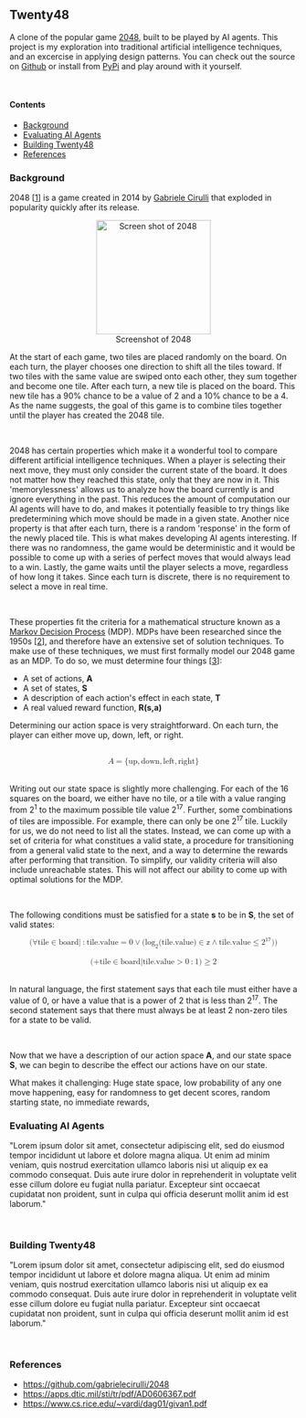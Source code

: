 ## Twenty48

A clone of the popular game [2048](https://play2048.co/), built to be played by AI agents. This project is my exploration into traditional artificial intelligence techniques, and an excercise in applying design patterns. You can check out the source on [Github](https://github.com/KyleJMcMaster/twenty48) or install from [PyPi](https://pypi.org/project/twenty48/) and play around with it yourself.

<br>

#### Contents

- [Background](#background)
- [Evaluating AI Agents](#evaluating-ai-agents)
- [Building Twenty48](#building-twenty48)
- [References](#References)

### Background

2048 [[1](#1)] is a game created in 2014 by [Gabriele Cirulli](https://github.com/gabrielecirulli/2048) that exploded in popularity quickly after its release. 

<center><figure>
    <img src="/images/projects/Twenty48.png" alt="Screen shot of 2048" class="center" width="200">
    <figcaption>Screenshot of 2048</figcaption>
</figure></center>

At the start of each game, two tiles are placed randomly on the board. On each turn, the player chooses one direction to shift all the tiles toward. If two tiles with the same value are swiped onto each other, they sum together and become one tile. After each turn, a new tile is placed on the board. This new tile has a 90% chance to be a value of 2 and a 10% chance to be a 4. As the name suggests, the goal of this game is to combine tiles together until the player has created the 2048 tile.

<br>

2048 has certain properties which make it a wonderful tool to compare different artificial intelligence techniques. When a player is selecting their next move, they must only consider the current state of the board. It does not matter how they reached this state, only that they are now in it. This 'memorylessness' allows us to analyze how the board currently is and ignore everything in the past. This reduces the amount of computation our AI agents will have to do, and makes it potentially feasible to try things like predetermining which move should be made in a given state. Another nice property is that after each turn, there is a random 'response' in the form of the newly placed tile. This is what makes developing AI agents interesting. If there was no randomness, the game would be deterministic and it would be possible to come up with a series of perfect moves that would always lead to a win. Lastly, the game waits until the player selects a move, regardless of how long it takes. Since each turn is discrete, there is no requirement to select a move in real time.

<br>

These properties fit the criteria for a mathematical structure known as a [Markov Decision Process](https://en.wikipedia.org/wiki/Markov_decision_process) (MDP). MDPs have been researched since the 1950s [[2](#2)], and therefore have an extensive set of solution techniques. To make use of these techniques, we must first formally model our 2048 game as an MDP. To do so, we must determine four things [[3](#3)]:

- A set of actions, **A**
- A set of states, **S**
- A description of each action's effect in each state, **T**  
- A real valued reward function, **R(s,a)**

Determining our action space is very straightforward. On each turn, the player can either move up, down, left, or right. 

<br>

<center>
<math display="block" class="tml-display">
  <mrow>
    <mi>A</mi>
    <mo>=</mo>
    <mo form="prefix" stretchy="false">{</mo>
    <mtext>up</mtext>
    <mo separator="true">,</mo>
    <mtext>down</mtext>
    <mo separator="true">,</mo>
    <mtext>left</mtext>
    <mo separator="true">,</mo>
    <mtext>right</mtext>
    <mo form="postfix" stretchy="false">}</mo>
  </mrow>
</math>
</center>

<br>

Writing out our state space is slightly more challenging. For each of the 16 squares on the board, we either have no tile, or a tile with a value ranging from 
2<sup>1</sup> to the maximum possible tile value 2<sup>17</sup>. Further, some combinations of tiles are impossible. For example, there can only be one 2<sup>17</sup> tile. Luckily for us, we do not need to list all the states. Instead, we can come up with a set of criteria for what constitues a valid state, a procedure for transitioning from a general valid state to the next, and a way to determine the rewards after performing that transition. To simplify, our validity criteria will also include unreachable states. This will not affect our ability to come up with optimal solutions for the MDP.

<br>

The following conditions must be satisfied for a state **s** to be in **S**, the set of valid states:

<center>
<math display="block" class="tml-display">
  <mrow>
    <mo form="prefix" stretchy="false">(</mo>
    <mi>∀</mi>
    <mtext>tile</mtext>
    <mo>∈</mo>
    <mtext>board</mtext>
    <mi>|</mi>
    <mo lspace="0.2222em" rspace="0.2222em">:</mo>
    <mtext>tile.value</mtext>
    <mo>=</mo>
    <mn>0</mn>
    <mo>∨</mo>
    <mo form="prefix" stretchy="false">(</mo>
    <msub>
      <mi>log</mi>
      <mn>2</mn>
    </msub>
    <mo>⁡</mo>
    <mo form="prefix" stretchy="false">(</mo>
    <mtext>tile.value</mtext>
    <mo form="postfix" stretchy="false">)</mo>
    <mo>∈</mo>
    <mi>𝕫</mi>
    <mo>∧</mo>
    <mtext>tile.value</mtext>
    <mo>≤</mo>
    <msup>
      <mn>2</mn>
      <mn>17</mn>
    </msup>
    <mo form="postfix" stretchy="false">)</mo>
    <mo form="postfix" stretchy="false">)</mo>
  </mrow>
</math>
</center>

<br>

<center>
<math display="block" class="tml-display">
  <mrow>
    <mo form="prefix" stretchy="false">(</mo>
    <mo form="prefix" stretchy="false">+</mo>
    <mtext>tile</mtext>
    <mo>∈</mo>
    <mtext>board</mtext>
    <mi>|</mi>
    <mtext>tile.value</mtext>
    <mo>&gt;</mo>
    <mn>0</mn>
    <mo lspace="0.2222em" rspace="0.2222em">:</mo>
    <mn>1</mn>
    <mo form="postfix" stretchy="false">)</mo>
    <mo>≥</mo>
    <mn>2</mn>
  </mrow>
</math>
</center>

<br>

In natural language, the first statement says that each tile must either have a value of 0, or have a value that is a power of 2 that is less than 2<sup>17</sup>. The second statement says that there must always be at least 2 non-zero tiles for a state to be valid.

<br>

Now that we have a description of our action space **A**, and our state space **S**, we can begin to describe the effect our actions have on our state. 

What makes it challenging: Huge state space, low probability of any one move happening, easy for randomness to get decent scores, random starting state, no immediate rewards,

### Evaluating AI Agents

"Lorem ipsum dolor sit amet, consectetur adipiscing elit, sed do eiusmod tempor incididunt ut labore et dolore magna aliqua. Ut enim ad minim veniam, quis nostrud exercitation ullamco laboris nisi ut aliquip ex ea commodo consequat. Duis aute irure dolor in reprehenderit in voluptate velit esse cillum dolore eu fugiat nulla pariatur. Excepteur sint occaecat cupidatat non proident, sunt in culpa qui officia deserunt mollit anim id est laborum."  

<br>

### Building Twenty48

"Lorem ipsum dolor sit amet, consectetur adipiscing elit, sed do eiusmod tempor incididunt ut labore et dolore magna aliqua. Ut enim ad minim veniam, quis nostrud exercitation ullamco laboris nisi ut aliquip ex ea commodo consequat. Duis aute irure dolor in reprehenderit in voluptate velit esse cillum dolore eu fugiat nulla pariatur. Excepteur sint occaecat cupidatat non proident, sunt in culpa qui officia deserunt mollit anim id est laborum."  

<br>

### References

- <a name="1"></a>https://github.com/gabrielecirulli/2048
- <a name="2"></a>https://apps.dtic.mil/sti/tr/pdf/AD0606367.pdf
- <a name="3"></a>https://www.cs.rice.edu/~vardi/dag01/givan1.pdf